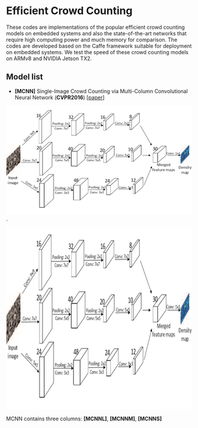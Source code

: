# Efficient Crowd Counting

These codes are implementations of the popular efficient crowd counting models on embedded systems and also the state-of-the-art networks that require high computing power and much memory for comparison. The codes are developed based on the Caffe framework suitable for deployment on embedded systems. We test the speed of these crowd counting models on ARMv8 and NVIDIA Jetson TX2.

## Model list
- <a name="MCNN"></a> **[MCNN]** Single-Image Crowd Counting via Multi-Column Convolutional Neural Network (**CVPR2016**) [[paper](https://pdfs.semanticscholar.org/7ca4/bcfb186958bafb1bb9512c40a9c54721c9fc.pdf)]

![](https://github.com/Michael-Xiu/Caffe-Efficient_Crowd_counting/raw/master/model/MCNN.png)
.<div align=center><img src="https://github.com/Michael-Xiu/Caffe-Efficient_Crowd_counting/raw/master/model/MCNN.png" width="841" height="495" /></div>

MCNN contains three columns: **[MCNNL]**, **[MCNNM]**, **[MCNNS]**
